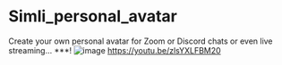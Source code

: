 # Simli_personal_avatar
Create your own personal avatar for Zoom or Discord chats or even live streaming...
***!
![image](https://github.com/user-attachments/assets/6034b896-bd7f-4385-8bd4-a460d43277a4)
https://youtu.be/zlsYXLFBM20
